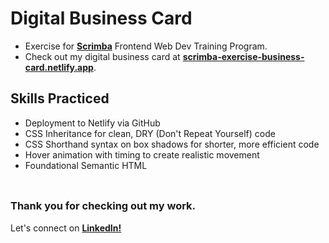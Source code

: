 # __Digital Business Card__
- Exercise for <a href="https://v2.scrimba.com">__Scrimba__</a> Frontend Web Dev Training Program.<br/>
- Check out my digital business card at <a href="https://scrimba-exercise-business-card.netlify.app/">__scrimba-exercise-business-card.netlify.app__</a>.

## __Skills Practiced__
- Deployment to Netlify via GitHub
- CSS Inheritance for clean, DRY (Don't Repeat Yourself) code
- CSS Shorthand syntax on box shadows for shorter, more efficient code
- Hover animation with timing to create realistic movement
- Foundational Semantic HTML
<br/> <br/>

##
### __Thank you for checking out my work.__
Let's connect on <a href="https://www.linkedin.com/in/filip-herbst/">__LinkedIn!__</a>
